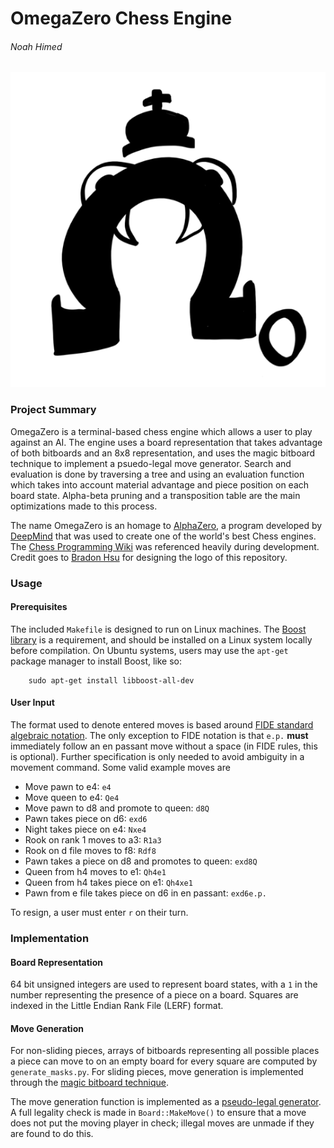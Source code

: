 # OmegaZero Chess Engine

###### Noah Himed

![OmegaZero Logo](./logo.png "OmegaZero -Brandon Hsu")

### Project Summary

OmegaZero is a terminal-based chess engine which allows a user to play against
an AI. The engine uses a board representation that takes advantage of both
bitboards and an 8x8 representation, and uses the magic bitboard technique
to implement a psuedo-legal move generator. Search and evaluation is done by
traversing a tree and using an evaluation function which takes into account
material advantage and piece position on each board state. Alpha-beta pruning
and a transposition table are the main optimizations made to this process.

The name OmegaZero is an homage to [AlphaZero](https://en.wikipedia.org/wiki/AlphaZero), a program developed by
[DeepMind](https://deepmind.com/) that was used to create one of the world's best Chess engines. The
[Chess Programming Wiki](https://www.chessprogramming.org/Main_Page) was referenced heavily during development. Credit goes
to [Bradon Hsu](https://github.com/2brandonh) for designing the logo of this repository.

### Usage

#### Prerequisites

The included `Makefile` is designed to run on Linux machines. The [Boost library](https://www.boost.org/)
is a requirement, and should be installed on a Linux system locally before
compilation. On Ubuntu systems, users may use the `apt-get` package manager
to install Boost, like so:
```
    sudo apt-get install libboost-all-dev
```

#### User Input

The format used to denote entered moves is based around [FIDE standard algebraic
notation](https://www.chessprogramming.org/Algebraic_Chess_Notation#Standard_Algebraic_Notation_.28SAN.29). The only exception to FIDE notation is that `e.p.` **must** immediately
follow an en passant move without a space (in FIDE rules, this is optional). Further specification is only needed
to avoid ambiguity in a movement command. Some valid example moves are
 - Move pawn to e4: `e4`
 - Move queen to e4: `Qe4`
 - Move pawn to d8 and promote to queen: `d8Q`
 - Pawn takes piece on d6: `exd6`
 - Night takes piece on e4: `Nxe4`
 - Rook on rank 1 moves to a3: `R1a3`
 - Rook on d file moves to f8: `Rdf8`
 - Pawn takes a piece on d8 and promotes to queen: `exd8Q`
 - Queen from h4 moves to e1: `Qh4e1`
 - Queen from h4 takes piece on e1: `Qh4xe1`
 - Pawn from e file takes piece on d6 in en passant: `exd6e.p.`

To resign, a user must enter `r` on their turn.

### Implementation

#### Board Representation

64 bit unsigned integers are used to represent board states, with a `1` in the
number representing the presence of a piece on a board. Squares are indexed in
the Little Endian Rank File (LERF) format.   

#### Move Generation

For non-sliding pieces, arrays of bitboards representing all possible places
a piece can move to on an empty board for every square are computed
by `generate_masks.py`. For sliding pieces, move generation is implemented
through the [magic bitboard technique](http://pradu.us/old/Nov27_2008/Buzz/research/magic/Bitboards.pdf).

The move generation function is implemented as a [pseudo-legal generator](https://www.chessprogramming.org/Move_Generation#Pseudo-legal). A
full legality check is made in `Board::MakeMove()` to ensure that a move does not
put the moving player in check; illegal moves are unmade if they are found to
do this.
